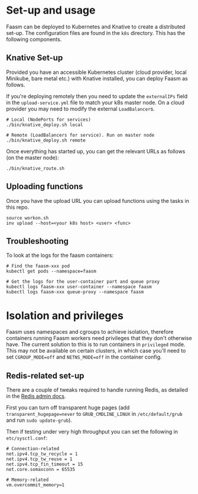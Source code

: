 # Set-up and usage

Faasm can be deployed to Kubernetes and Knative to create a distributed set-up. The configuration files are found
in the `k8s` directory. This has the following components.

## Knative Set-up

Provided you have an accessible Kubernetes cluster (cloud provider, local Minikube, bare metal etc.)
with Knative installed, you can deploy Faasm as follows.

If you're deploying remotely then you need to update the `externalIPs` field in the `upload-service.yml` file
to match your k8s master node. On a cloud provider you may need to modify the external `LoadBalancer`s.

```
# Local (NodePorts for services)
./bin/knative_deploy.sh local

# Remote (LoadBalancers for service). Run on master node
./bin/knative_deploy.sh remote
```

Once everything has started up, you can get the relevant URLs as follows (on the master node):

```
./bin/knative_route.sh
```

## Uploading functions

Once you have the upload URL you can upload functions using the tasks in this repo.

```
source workon.sh
inv upload --host=<your k8s host> <user> <func>
```

## Troubleshooting

To look at the logs for the faasm containers:

```
# Find the faasm-xxx pod
kubectl get pods --namespace=faasm

# Get the logs for the user-container part and queue proxy
kubectl logs faasm-xxx user-container --namespace faasm
kubectl logs faasm-xxx queue-proxy --namespace faasm
```

# Isolation and privileges

Faasm uses namespaces and cgroups to achieve isolation, therefore containers running Faasm workers need privileges
that they don't otherwise have. The current solution to this is to run containers in `privileged` mode. This may not
be available on certain clusters, in which case you'll need to set `CGROUP_MODE=off` and `NETNS_MODE=off` in the
container config.

## Redis-related set-up

There are a couple of tweaks required to handle running Redis, as detailed in the
[Redis admin docs](https://redis.io/topics/admin).

First you can turn off transparent huge pages (add `transparent_hugepage=never` to `GRUB_CMDLINE_LINUX`
in `/etc/default/grub` and run `sudo update-grub`).

Then if testing under very high throughput you can set the following in `etc/sysctl.conf`:

```
# Connection-related
net.ipv4.tcp_tw_recycle = 1
net.ipv4.tcp_tw_reuse = 1
net.ipv4.tcp_fin_timeout = 15
net.core.somaxconn = 65535

# Memory-related
vm.overcommit_memory=1
```
